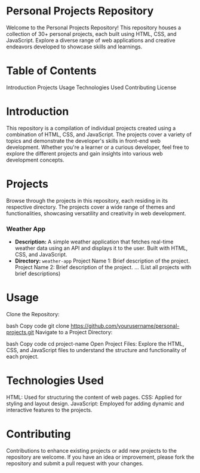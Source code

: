 
# Personal Projects Repository
Welcome to the Personal Projects Repository! This repository houses a collection of 30+ personal projects, each built using HTML, CSS, and JavaScript. Explore a diverse range of web applications and creative endeavors developed to showcase skills and learnings.


# Table of Contents
Introduction
Projects
Usage
Technologies Used
Contributing
License

# Introduction
This repository is a compilation of individual projects created using a combination of HTML, CSS, and JavaScript. The projects cover a variety of topics and demonstrate the developer's skills in front-end web development. Whether you're a learner or a curious developer, feel free to explore the different projects and gain insights into various web development concepts.


# Projects
Browse through the projects in this repository, each residing in its respective directory. The projects cover a wide range of themes and functionalities, showcasing versatility and creativity in web development.

### Weather App
   - **Description:** A simple weather application that fetches real-time weather data using an   API and displays it to the user. Built with HTML, CSS, and JavaScript.
   - **Directory:** `weather-app`
Project Name 1: Brief description of the project.
Project Name 2: Brief description of the project.
...
(List all projects with brief descriptions)

# Usage
Clone the Repository:

bash
Copy code
git clone https://github.com/yourusername/personal-projects.git
Navigate to a Project Directory:

bash
Copy code
cd project-name
Open Project Files:
Explore the HTML, CSS, and JavaScript files to understand the structure and functionality of each project.


# Technologies Used
HTML: Used for structuring the content of web pages.
CSS: Applied for styling and layout design.
JavaScript: Employed for adding dynamic and interactive features to the projects.

# Contributing
Contributions to enhance existing projects or add new projects to the repository are welcome. If you have an idea or improvement, please fork the repository and submit a pull request with your changes.